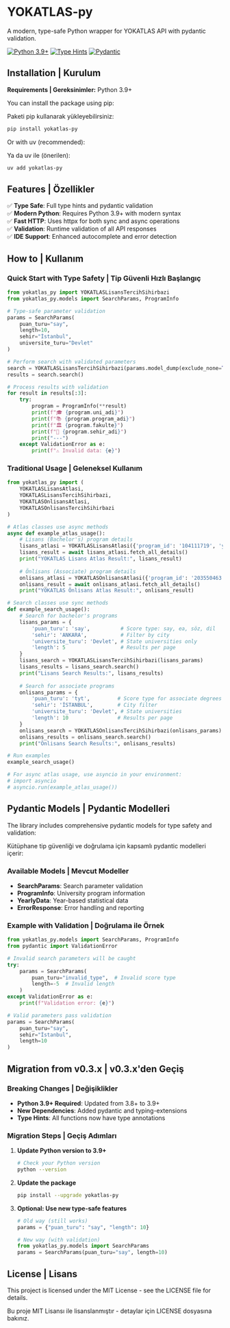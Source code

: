 
# YOKATLAS-py

A modern, type-safe Python wrapper for YOKATLAS API with pydantic validation.

[![Python 3.9+](https://img.shields.io/badge/python-3.9+-blue.svg)](https://www.python.org/downloads/)
[![Type Hints](https://img.shields.io/badge/type%20hints-yes-brightgreen.svg)](https://docs.python.org/3/library/typing.html)
[![Pydantic](https://img.shields.io/badge/pydantic-2.11+-orange.svg)](https://pydantic.dev)


## Installation | Kurulum

**Requirements | Gereksinimler:** Python 3.9+

You can install the package using pip:

Paketi pip kullanarak yükleyebilirsiniz:

```sh
pip install yokatlas-py
```

Or with uv (recommended):

Ya da uv ile (önerilen):

```sh
uv add yokatlas-py
```

## Features | Özellikler

✅ **Type Safe**: Full type hints and pydantic validation  
✅ **Modern Python**: Requires Python 3.9+ with modern syntax  
✅ **Fast HTTP**: Uses httpx for both sync and async operations  
✅ **Validation**: Runtime validation of all API responses  
✅ **IDE Support**: Enhanced autocomplete and error detection  

## How to | Kullanım

### Quick Start with Type Safety | Tip Güvenli Hızlı Başlangıç

```python
from yokatlas_py import YOKATLASLisansTercihSihirbazi
from yokatlas_py.models import SearchParams, ProgramInfo

# Type-safe parameter validation
params = SearchParams(
    puan_turu="say",
    length=10,
    sehir="İstanbul",
    universite_turu="Devlet"
)

# Perform search with validated parameters
search = YOKATLASLisansTercihSihirbazi(params.model_dump(exclude_none=True))
results = search.search()

# Process results with validation
for result in results[:3]:
    try:
        program = ProgramInfo(**result)
        print(f"🎓 {program.uni_adi}")
        print(f"📚 {program.program_adi}")
        print(f"🏛️ {program.fakulte}")
        print(f"📍 {program.sehir_adi}")
        print("---")
    except ValidationError as e:
        print(f"⚠️ Invalid data: {e}")
```

### Traditional Usage | Geleneksel Kullanım

```python
from yokatlas_py import (
    YOKATLASLisansAtlasi,
    YOKATLASLisansTercihSihirbazi,
    YOKATLASOnlisansAtlasi,
    YOKATLASOnlisansTercihSihirbazi
)

# Atlas classes use async methods
async def example_atlas_usage():
    # Lisans (Bachelor's) program details
    lisans_atlasi = YOKATLASLisansAtlasi({'program_id': '104111719', 'year': 2024})
    lisans_result = await lisans_atlasi.fetch_all_details()
    print("YOKATLAS Lisans Atlas Result:", lisans_result)
    
    # Önlisans (Associate) program details  
    onlisans_atlasi = YOKATLASOnlisansAtlasi({'program_id': '203550463', 'year': 2024})
    onlisans_result = await onlisans_atlasi.fetch_all_details()
    print("YOKATLAS Önlisans Atlas Result:", onlisans_result)

# Search classes use sync methods
def example_search_usage():
    # Search for bachelor's programs
    lisans_params = {
        'puan_turu': 'say',          # Score type: say, ea, söz, dil
        'sehir': 'ANKARA',           # Filter by city
        'universite_turu': 'Devlet', # State universities only
        'length': 5                  # Results per page
    }
    lisans_search = YOKATLASLisansTercihSihirbazi(lisans_params)
    lisans_results = lisans_search.search()
    print("Lisans Search Results:", lisans_results)
    
    # Search for associate programs
    onlisans_params = {
        'puan_turu': 'tyt',         # Score type for associate degrees
        'sehir': 'İSTANBUL',        # City filter
        'universite_turu': 'Devlet', # State universities
        'length': 10                # Results per page
    }
    onlisans_search = YOKATLASOnlisansTercihSihirbazi(onlisans_params)
    onlisans_results = onlisans_search.search()
    print("Önlisans Search Results:", onlisans_results)

# Run examples
example_search_usage()

# For async atlas usage, use asyncio in your environment:
# import asyncio
# asyncio.run(example_atlas_usage())
```

## Pydantic Models | Pydantic Modelleri

The library includes comprehensive pydantic models for type safety and validation:

Kütüphane tip güvenliği ve doğrulama için kapsamlı pydantic modelleri içerir:

### Available Models | Mevcut Modeller

- **SearchParams**: Search parameter validation
- **ProgramInfo**: University program information  
- **YearlyData**: Year-based statistical data
- **ErrorResponse**: Error handling and reporting

### Example with Validation | Doğrulama ile Örnek

```python
from yokatlas_py.models import SearchParams, ProgramInfo
from pydantic import ValidationError

# Invalid search parameters will be caught
try:
    params = SearchParams(
        puan_turu="invalid_type",  # Invalid score type
        length=-5  # Invalid length
    )
except ValidationError as e:
    print(f"Validation error: {e}")

# Valid parameters pass validation
params = SearchParams(
    puan_turu="say",
    sehir="İstanbul", 
    length=10
)
```

## Migration from v0.3.x | v0.3.x'den Geçiş

### Breaking Changes | Değişiklikler

- **Python 3.9+ Required**: Updated from 3.8+ to 3.9+
- **New Dependencies**: Added pydantic and typing-extensions
- **Type Hints**: All functions now have type annotations

### Migration Steps | Geçiş Adımları

1. **Update Python version to 3.9+**
   ```bash
   # Check your Python version
   python --version
   ```

2. **Update the package**
   ```bash
   pip install --upgrade yokatlas-py
   ```

3. **Optional: Use new type-safe features**
   ```python
   # Old way (still works)
   params = {"puan_turu": "say", "length": 10}
   
   # New way (with validation)
   from yokatlas_py.models import SearchParams
   params = SearchParams(puan_turu="say", length=10)
   ```

## License | Lisans

This project is licensed under the MIT License - see the LICENSE file for details.

Bu proje MIT Lisansı ile lisanslanmıştır - detaylar için LICENSE dosyasına bakınız.
